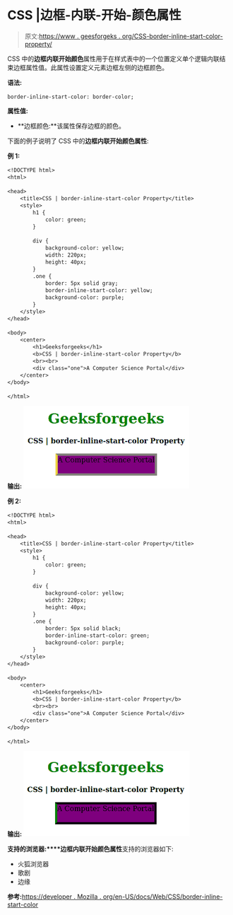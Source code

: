 # CSS |边框-内联-开始-颜色属性

> 原文:[https://www . geesforgeks . org/CSS-border-inline-start-color-property/](https://www.geeksforgeeks.org/css-border-inline-start-color-property/)

CSS 中的**边框内联开始颜色**属性用于在样式表中的一个位置定义单个逻辑内联结束边框属性值。此属性设置定义元素边框左侧的边框颜色。

**语法:**

```
border-inline-start-color: border-color;
```

**属性值:**

*   **边框颜色:**该属性保存边框的颜色。

下面的例子说明了 CSS 中的**边框内联开始颜色属性**:

**例 1:**

```
<!DOCTYPE html>
<html>

<head>
    <title>CSS | border-inline-start-color Property</title>
    <style>
        h1 {
            color: green;
        }

        div {
            background-color: yellow;
            width: 220px;
            height: 40px;
        }
        .one {
            border: 5px solid gray;
            border-inline-start-color: yellow;
            background-color: purple;
        }
    </style>
</head>

<body>
    <center>
        <h1>Geeksforgeeks</h1>
        <b>CSS | border-inline-start-color Property</b>
        <br><br>
        <div class="one">A Computer Science Portal</div>
    </center>
</body>

</html>
```

**输出:**
![](img/388a1b55e6935e5cb5b5bae2b3f7695e.png)

**例 2:**

```
<!DOCTYPE html>
<html>

<head>
    <title>CSS | border-inline-start-color Property</title>
    <style>
        h1 {
            color: green;
        }

        div {
            background-color: yellow;
            width: 220px;
            height: 40px;
        }
        .one {
            border: 5px solid black;
            border-inline-start-color: green;
            background-color: purple;
        }
    </style>
</head>

<body>
    <center>
        <h1>Geeksforgeeks</h1>
        <b>CSS | border-inline-start-color Property</b>
        <br><br>
        <div class="one">A Computer Science Portal</div>
    </center>
</body>

</html>
```

**输出:**
![](img/0acd63065a23858be214d01ae1e8e001.png)

**支持的浏览器:****边框内联开始颜色属性**支持的浏览器如下:

*   火狐浏览器
*   歌剧
*   边缘

**参考:**[https://developer . Mozilla . org/en-US/docs/Web/CSS/border-inline-start-color](https://developer.mozilla.org/en-US/docs/Web/CSS/border-inline-start-color)